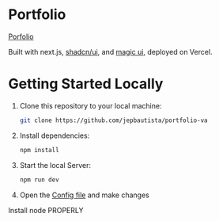 # Portfolio

[Porfolio](https://jepbautista.github.io/portfolio-va/)

Built with next.js, [shadcn/ui](https://ui.shadcn.com/), and [magic ui](https://magicui.design/), deployed on Vercel.

# Getting Started Locally

1. Clone this repository to your local machine:

   ```bash
   git clone https://github.com/jepbautista/portfolio-va
   ```

2. Install dependencies:

   ```bash
   npm install
   ```

3. Start the local Server:

   ```bash
   npm run dev
   ```

4. Open the [Config file](./src/data/resume.tsx) and make changes

Install node PROPERLY
